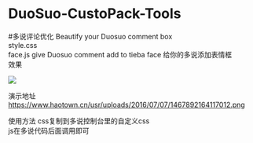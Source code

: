 # DuoSuo-CustoPack-Tools
#多说评论优化
Beautify your Duosuo comment box </br>
style.css  </br>
face.js    give Duosuo comment add to tieba face  给你的多说添加表情框 </br>
效果

<img src="https://www.haotown.cn/usr/uploads/2016/07/07/1467892164117012.png">

演示地址
https://www.haotown.cn/usr/uploads/2016/07/07/1467892164117012.png

使用方法 
css复制到多说控制台里的自定义css</br>
js在多说代码后面调用即可
